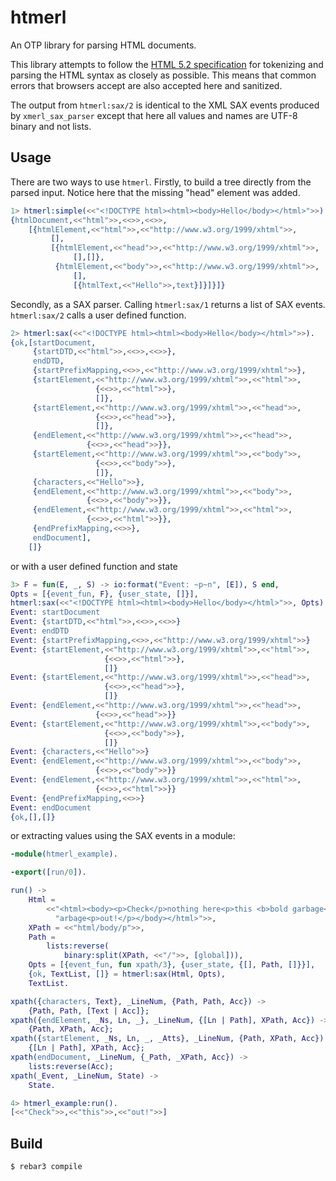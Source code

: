 htmerl
=====

An OTP library for parsing HTML documents.

This library attempts to follow the [HTML 5.2 specification](https://www.w3.org/TR/html52/) 
for tokenizing and parsing the HTML syntax as closely as possible.
This means that common errors that browsers accept are also accepted here and sanitized.

The output from `htmerl:sax/2` is identical to the XML SAX events produced
by `xmerl_sax_parser` except that here all values and names are UTF-8 binary
and not lists.  

Usage
-----
There are two ways to use `htmerl`. 
Firstly, to build a tree directly from the parsed input. Notice here that the missing "head" element was added.

```erlang
1> htmerl:simple(<<"<!DOCTYPE html><html><body>Hello</body></html>">>).
{htmlDocument,<<"html">>,<<>>,<<>>,
    [{htmlElement,<<"html">>,<<"http://www.w3.org/1999/xhtml">>,
         [],
         [{htmlElement,<<"head">>,<<"http://www.w3.org/1999/xhtml">>,
              [],[]},
          {htmlElement,<<"body">>,<<"http://www.w3.org/1999/xhtml">>,
              [],
              [{htmlText,<<"Hello">>,text}]}]}]}
```

Secondly, as a SAX parser. Calling `htmerl:sax/1` returns a list of SAX events.
`htmerl:sax/2` calls a user defined function.

```erlang
2> htmerl:sax(<<"<!DOCTYPE html><html><body>Hello</body></html>">>).
{ok,[startDocument,
     {startDTD,<<"html">>,<<>>,<<>>},
     endDTD,
     {startPrefixMapping,<<>>,<<"http://www.w3.org/1999/xhtml">>},
     {startElement,<<"http://www.w3.org/1999/xhtml">>,<<"html">>,
                   {<<>>,<<"html">>},
                   []},
     {startElement,<<"http://www.w3.org/1999/xhtml">>,<<"head">>,
                   {<<>>,<<"head">>},
                   []},
     {endElement,<<"http://www.w3.org/1999/xhtml">>,<<"head">>,
                 {<<>>,<<"head">>}},
     {startElement,<<"http://www.w3.org/1999/xhtml">>,<<"body">>,
                   {<<>>,<<"body">>},
                   []},
     {characters,<<"Hello">>},
     {endElement,<<"http://www.w3.org/1999/xhtml">>,<<"body">>,
                 {<<>>,<<"body">>}},
     {endElement,<<"http://www.w3.org/1999/xhtml">>,<<"html">>,
                 {<<>>,<<"html">>}},
     {endPrefixMapping,<<>>},
     endDocument],
    []}
```

 or with a user defined function and state
 
```erlang
3> F = fun(E, _, S) -> io:format("Event: ~p~n", [E]), S end,
Opts = [{event_fun, F}, {user_state, []}],
htmerl:sax(<<"<!DOCTYPE html><html><body>Hello</body></html>">>, Opts).
Event: startDocument
Event: {startDTD,<<"html">>,<<>>,<<>>}
Event: endDTD
Event: {startPrefixMapping,<<>>,<<"http://www.w3.org/1999/xhtml">>}
Event: {startElement,<<"http://www.w3.org/1999/xhtml">>,<<"html">>,
                     {<<>>,<<"html">>},
                     []}
Event: {startElement,<<"http://www.w3.org/1999/xhtml">>,<<"head">>,
                     {<<>>,<<"head">>},
                     []}
Event: {endElement,<<"http://www.w3.org/1999/xhtml">>,<<"head">>,
                   {<<>>,<<"head">>}}
Event: {startElement,<<"http://www.w3.org/1999/xhtml">>,<<"body">>,
                     {<<>>,<<"body">>},
                     []}
Event: {characters,<<"Hello">>}
Event: {endElement,<<"http://www.w3.org/1999/xhtml">>,<<"body">>,
                   {<<>>,<<"body">>}}
Event: {endElement,<<"http://www.w3.org/1999/xhtml">>,<<"html">>,
                   {<<>>,<<"html">>}}
Event: {endPrefixMapping,<<>>}
Event: endDocument
{ok,[],[]}
```

or extracting values using the SAX events in a module:

```erlang
-module(htmerl_example).

-export([run/0]).

run() ->
    Html =
        <<"<html><body><p>Check</p>nothing here<p>this <b>bold garbage</b></p>g"
          "arbage<p>out!</p></body></html>">>,
    XPath = <<"html/body/p">>,
    Path =
        lists:reverse(
            binary:split(XPath, <<"/">>, [global])),
    Opts = [{event_fun, fun xpath/3}, {user_state, {[], Path, []}}],
    {ok, TextList, []} = htmerl:sax(Html, Opts),
    TextList.

xpath({characters, Text}, _LineNum, {Path, Path, Acc}) ->
    {Path, Path, [Text | Acc]};
xpath({endElement, _Ns, Ln, _}, _LineNum, {[Ln | Path], XPath, Acc}) ->
    {Path, XPath, Acc};
xpath({startElement, _Ns, Ln, _, _Atts}, _LineNum, {Path, XPath, Acc}) ->
    {[Ln | Path], XPath, Acc};
xpath(endDocument, _LineNum, {_Path, _XPath, Acc}) ->
    lists:reverse(Acc);
xpath(_Event, _LineNum, State) ->
    State.
```

```erlang
4> htmerl_example:run().
[<<"Check">>,<<"this">>,<<"out!">>]
```


Build
-----

    $ rebar3 compile
